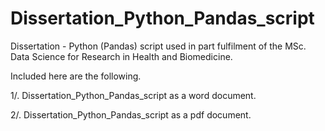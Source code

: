 # Dissertation_Python_Pandas_script
Dissertation - Python (Pandas) script used in part fulfilment of the MSc. Data Science for Research in Health and Biomedicine.


Included here are the following.

1/. Dissertation_Python_Pandas_script as a word document.

2/. Dissertation_Python_Pandas_script as a pdf document.
